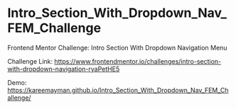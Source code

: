 # Intro_Section_With_Dropdown_Nav_FEM_Challenge
Frontend Mentor Challenge: Intro Section With Dropdown Navigation Menu

Challenge Link: https://www.frontendmentor.io/challenges/intro-section-with-dropdown-navigation-ryaPetHE5

Demo: https://kareemayman.github.io/Intro_Section_With_Dropdown_Nav_FEM_Challenge/
